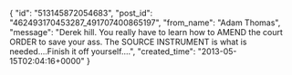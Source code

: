  {
   "id": "513145872054683",
   "post_id": "462493170453287_491707400865197",
   "from_name": "Adam Thomas",
   "message": "Derek hill. You really have to learn how to AMEND the court ORDER to save your ass. The SOURCE INSTRUMENT is what is needed....Finish it off yourself....",
   "created_time": "2013-05-15T02:04:16+0000"
 }
